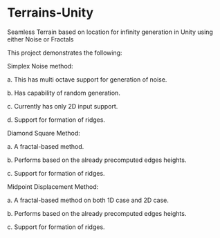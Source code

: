 # Terrains-Unity
Seamless Terrain based on location for infinity generation in Unity using either Noise or Fractals

This project demonstrates the following:

Simplex Noise method:

a.	This has multi octave support for generation of noise.
  
b.	Has capability of random generation.
  
c.	Currently has only 2D input support.
  
d.	Support for formation of ridges.
  
Diamond Square Method:

a.	A fractal-based method.
  
b.	Performs based on the already precomputed edges heights.
  
c.	Support for formation of ridges.

Midpoint Displacement Method:

a.  A fractal-based method on both 1D case and 2D case.
  
b.	Performs based on the already precomputed edges heights.
  
c.	Support for formation of ridges.

